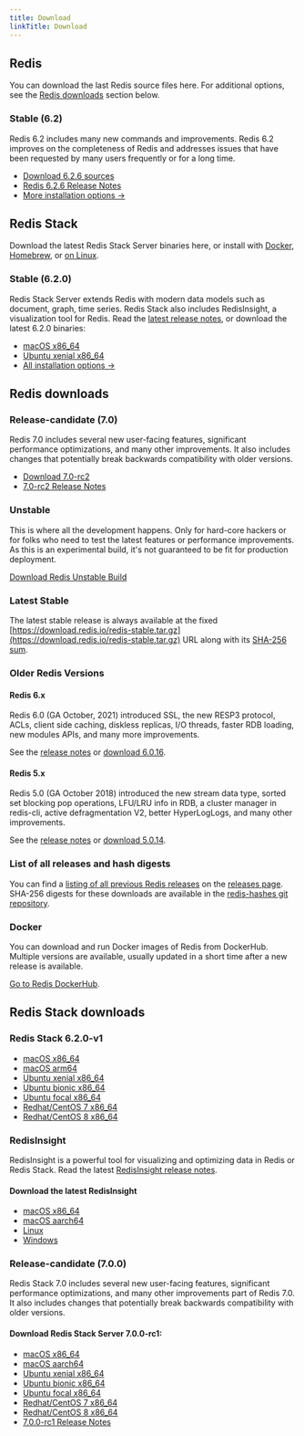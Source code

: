 ```yaml
---
title: Download
linkTitle: Download
---
```

<div class="inner-content">
<div id="download-redis">

## Redis

You can download the last Redis source files here. For additional options, see the [Redis downloads](#redis-downloads) section below.

### Stable (6.2)

Redis 6.2 includes many new commands and improvements. Redis 6.2 improves on the completeness of Redis and addresses issues that have been requested by many users frequently or for a long time. 

* [Download 6.2.6 sources](https://download.redis.io/releases/redis-6.2.6.tar.gz)
* [Redis 6.2.6 Release Notes](https://raw.githubusercontent.com/redis/redis/6.2/00-RELEASENOTES)
* [More installation options ->](#redis-downloads)

</div>

<div id="download-redis-stack">

## Redis Stack

Download the latest Redis Stack Server binaries here, or install with [Docker](/docs/stack/get-started/install/docker), [Homebrew](/docs/stack/get-started/install/mac-os), or [on Linux](/docs/stack/get-started/install/linux).

### Stable (6.2.0)

Redis Stack Server extends Redis with modern data models such as document, graph, time series. Redis Stack also includes RedisInsight, a visualization tool for Redis. Read the [latest release notes](https://github.com/redis-stack/redis-stack/releases/tag/6.2.0-v1), or download the latest 6.2.0 binaries:

* [macOS x86_64](https://redismodules.s3.amazonaws.com/redis-stack/redis-stack-server-6.2.0-v1.catalina.x86_64.zip)
* [Ubuntu xenial x86_64](https://redismodules.s3.amazonaws.com/redis-stack/redis-stack-server-6.2.0-v1.xenial.x86_64.tar.gz)
* [All installation options ->](#redis-stack-downloads)
</div>
 
<div id="download-redis-options">
  
## Redis downloads

### Release-candidate (7.0)

Redis 7.0 includes several new user-facing features, significant performance optimizations, and many other improvements. It also includes changes that potentially break backwards compatibility with older versions. 

* [Download 7.0-rc2](https://github.com/redis/redis/archive/7.0-rc2.tar.gz)
* [7.0-rc2 Release Notes](https://raw.githubusercontent.com/redis/redis/7.0/00-RELEASENOTES)

### Unstable

This is where all the development happens. Only for hard-core hackers or for folks who need to test the latest features or performance improvements. As this is an experimental build, it's not guaranteed to be fit for production deployment.

[Download Redis Unstable Build](https://github.com/redis/redis/archive/unstable.tar.gz)

### Latest Stable

The latest stable release is always available at the fixed [https://download.redis.io/redis-stable.tar.gz](https://download.redis.io/redis-stable.tar.gz) URL along with its [SHA-256 sum](https://download.redis.io/redis-stable.tar.gz.SHA256SUM).

### Older Redis Versions

#### Redis 6.x

Redis 6.0 (GA October, 2021) introduced SSL, the new RESP3 protocol, ACLs, client side caching, diskless replicas, I/O threads, faster RDB loading, new modules APIs, and many more improvements.

See the [release notes](https://raw.githubusercontent.com/redis/redis/6.0/00-RELEASENOTES) or [download 6.0.16](https://download.redis.io/releases/redis-6.0.16.tar.gz).

#### Redis 5.x

Redis 5.0 (GA October 2018) introduced the new stream data type, sorted set blocking pop operations, LFU/LRU info in RDB, a cluster manager in redis-cli, active defragmentation V2, better HyperLogLogs, and many other improvements.

See the [release notes](https://raw.githubusercontent.com/redis/redis/5.0/00-RELEASENOTES) or [download 5.0.14](https://download.redis.io/releases/redis-5.0.14.tar.gz).

### List of all releases and hash digests

You can find a [listing of all previous Redis releases](https://download.redis.io/releases/) on the [releases page](https://download.redis.io/releases/). SHA-256 digests for these downloads are available in the [redis-hashes git repository](https://github.com/redis/redis-hashes/).

### Docker

You can download and run Docker images of Redis from DockerHub. Multiple versions are available, usually updated in a short time after a new release is available.

[Go to Redis DockerHub](https://hub.docker.com/_/redis).
</div>
</div>

<div id="download-redis-stack-options">
<div class="inner-content">

## Redis Stack downloads

### Redis Stack 6.2.0-v1

* [macOS x86_64](https://redismodules.s3.amazonaws.com/redis-stack/redis-stack-server-6.2.0-v1.catalina.x86_64.zip)
* [macOS arm64](https://redismodules.s3.amazonaws.com/redis-stack/redis-stack-server-6.2.0-v1.monterey.arm64.zip)
* [Ubuntu xenial x86_64](https://redismodules.s3.amazonaws.com/redis-stack/redis-stack-server-6.2.0-v1.xenial.x86_64.tar.gz)
* [Ubuntu bionic x86_64](https://redismodules.s3.amazonaws.com/redis-stack/redis-stack-server-6.2.0-v1.bionic.x86_64.tar.gz)
* [Ubuntu focal x86_64](https://redismodules.s3.amazonaws.com/redis-stack/redis-stack-server-6.2.0-v1.focal.x86_64.tar.gz)
* [Redhat/CentOS 7 x86_64](https://redismodules.s3.amazonaws.com/redis-stack/redis-stack-server-6.2.0-v1.rhel7.x86_64.tar.gz)
* [Redhat/CentOS 8 x86_64](https://redismodules.s3.amazonaws.com/redis-stack/redis-stack-server-6.2.0-v1.rhel8.x86_64.tar.gz)

### RedisInsight

RedisInsight is a powerful tool for visualizing and optimizing data in Redis or Redis Stack. Read the latest [RedisInsight release notes](https://docs.redis.com/staging/release-ri-v2.0/ri/release-notes/).

#### Download the latest RedisInsight

* [macOS x86_64](https://download.redisinsight.redis.com/latest/RedisInsight-v2-mac-x64.dmg)
* [macOS aarch64](https://download.redisinsight.redis.com/latest/RedisInsight-v2-mac-arm64.dmg)
* [Linux](https://download.redisinsight.redis.com/latest/RedisInsight-v2-linux-x86_64.AppImage)
* [Windows](https://download.redisinsight.redis.com/latest/RedisInsight-v2-win-installer.exe)
 
### Release-candidate (7.0.0)

Redis Stack 7.0 includes several new user-facing features, significant performance optimizations, and many other improvements part of Redis 7.0. It also includes changes that potentially break backwards compatibility with older versions. 

#### Download Redis Stack Server 7.0.0-rc1:

* [macOS x86_64](https://redismodules.s3.amazonaws.com/redis-stack/redis-stack-server-7.0.0-rc1.catalina.x86_64.zip)
* [macOS aarch64](https://redismodules.s3.amazonaws.com/redis-stack/redis-stack-server-7.0.0-rc1.monterey.arm64.zip)
* [Ubuntu xenial x86_64](https://redismodules.s3.amazonaws.com/redis-stack/redis-stack-server-7.0.0-rc1.xenial.x86_64.tar.gz)
* [Ubuntu bionic x86_64](https://redismodules.s3.amazonaws.com/redis-stack/redis-stack-server-7.0.0-rc1.bionic.x86_64.tar.gz)
* [Ubuntu focal x86_64](https://redismodules.s3.amazonaws.com/redis-stack/redis-stack-server-7.0.0-rc1.focal.x86_64.tar.gz)
* [Redhat/CentOS 7 x86_64](https://redismodules.s3.amazonaws.com/redis-stack/redis-stack-server-7.0.0-rc1.rhel7.x86_64.tar.gz)
* [Redhat/CentOS 8 x86_64](https://redismodules.s3.amazonaws.com/redis-stack/redis-stack-server-7.0.0-rc1.rhel8.x86_64.tar.gz)
* [7.0.0-rc1 Release Notes](https://github.com/redis-stack/redis-stack/releases/tag/7.0.0-rc1)
</div>
</div>

